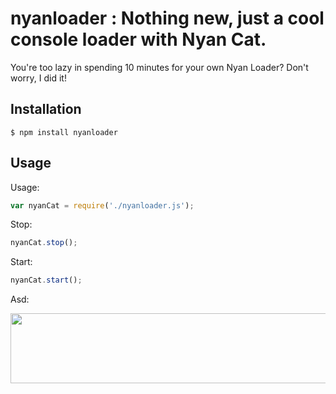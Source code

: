 nyanloader : Nothing new, just a cool console loader with Nyan Cat.
==========

You're too lazy in spending 10 minutes for your own Nyan Loader?
Don't worry, I did it!


## Installation

	$ npm install nyanloader

## Usage

Usage:

```javascript
var nyanCat = require('./nyanloader.js');
```

Stop:

```javascript
nyanCat.stop();
```

Start:

```javascript
nyanCat.start();
```

Asd:

<img src="https://raw.github.com/milkandsour/nyanloader/master/screenshot.png" width="661" height="112" />

